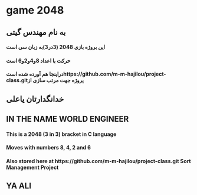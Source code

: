 # game 2048
<h2> به نام مهندس گیتی </h2> 
<h4>
این بروژه بازی 2048 (3در3)به زبان سی است
</h4>
<h4> حرکت  با اعداد 8و4و2و6 است</h4>
<h4>  دراینجا هم آورده شده استhttps://github.com/m-m-hajilou/project-class.gitپروژه جهت مرتب سازی از </h4>
<h2>
خدانگدارتان
یاعلی
</h2>

<h2>IN THE NAME WORLD ENGINEER </h2>
<h4>
This is a 2048 (3 in 3) bracket in C language
</h4>
<h4> Moves with numbers 8, 4, 2 and 6 </h4>
<h4> Also stored here at https://github.com/m-m-hajilou/project-class.git Sort Management Project </h4>
<h2>
YA ALI
</h2>
